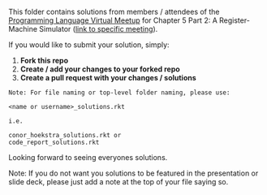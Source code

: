 This folder contains solutions from members / attendees of the [Programming Language Virtual Meetup](https://www.meetup.com/Programming-Languages-Toronto-Meetup/) for Chapter 5 Part 2: A Register-Machine Simulator ([link to specific meeting](https://www.meetup.com/Programming-Languages-Toronto-Meetup/events/275026423/)).

If you would like to submit your solution, simply:

1. **Fork this repo**
2. **Create / add your changes to your forked repo**
3. **Create a pull request with your changes / solutions**

```
Note: For file naming or top-level folder naming, please use:

<name or username>_solutions.rkt

i.e.

conor_hoekstra_solutions.rkt or
code_report_solutions.rkt
```

Looking forward to seeing everyones solutions.

Note: If you do not want you solutions to be featured in the presentation or slide deck, please just add a note at the top of your file saying so.
